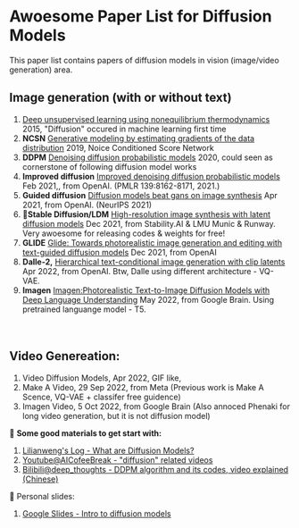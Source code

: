 # Awoesome Paper List for Diffusion Models
This paper list contains papers of diffusion models in vision (image/video generation) area.

## Image generation (with or without text)
1. [Deep unsupervised learning using nonequilibrium thermodynamics](http://proceedings.mlr.press/v37/sohl-dickstein15.html) 2015, "Diffusion" occured in machine learning first time
2. **NCSN** [Generative modeling by estimating gradients of the data distribution](https://proceedings.neurips.cc/paper/2019/hash/3001ef257407d5a371a96dcd947c7d93-Abstract.html) 2019, Noice Conditioned Score Network
3. **DDPM** [Denoising diffusion probabilistic models](https://proceedings.neurips.cc/paper/2020/hash/4c5bcfec8584af0d967f1ab10179ca4b-Abstract.html) 2020, could seen as cornerstone of following diffusion model works
4. **Improved diffusion** [Improved denoising diffusion probabilistic models](https://proceedings.mlr.press/v139/nichol21a.html) Feb 2021,, from OpenAI.  (PMLR 139:8162-8171, 2021.)
5. **Guided diffusion** [Diffusion models beat gans on image synthesis](https://proceedings.neurips.cc/paper/2021/hash/49ad23d1ec9fa4bd8d77d02681df5cfa-Abstract.html) Apr 2021, from OpenAI. (NeurIPS 2021)
7.  🌟**Stable Diffusion/LDM** [High-resolution image synthesis with latent diffusion models](https://openaccess.thecvf.com/content/CVPR2022/html/Rombach_High-Resolution_Image_Synthesis_With_Latent_Diffusion_Models_CVPR_2022_paper.html)  Dec 2021, from Stability.AI & LMU Munic & Runway. Very awoesome for releasing codes & weights for free! 
8. **GLIDE** [Glide: Towards photorealistic image generation and editing with text-guided diffusion models](https://arxiv.org/abs/2112.10741) Dec 2021, from OpenAI
9. **Dalle-2,** [Hierarchical text-conditional image generation with clip latents](https://arxiv.org/abs/2204.06125) Apr 2022, from OpenAI. Btw, Dalle using different architecture -  VQ-VAE. 
10. **Imagen** [Imagen:Photorealistic Text-to-Image Diffusion Models with Deep Language Understanding](https://arxiv.org/abs/2205.11487) May 2022,  from Google Brain. Using pretrained languange model - T5.

　
## Video Genereation: 
1. Video Diffusion Models, Apr 2022, GIF like, 
2. Make A Video, 29 Sep 2022, from Meta (Previous work is Make A Scence, VQ-VAE + classifer free guidence)
3. Imagen Video, 5 Oct 2022, from Google Brain (Also annoced Phenaki for long video generation, but it is not diffusion model)

🦄 **Some good materials to get start with:**
1. [Lilianweng's Log - What are Diffusion Models?](https://lilianweng.github.io/posts/2021-07-11-diffusion-models)
2. [Youtube@AICofeeBreak - "diffusion" related videos](https://www.youtube.com/c/AICoffeeBreak/search?query=diffusion)
3. [Bilibili@deep_thoughts - DDPM algorithm and its codes, video explained (Chinese)](https://www.bilibili.com/video/BV1b541197HX/?spm_id_from=333.337.search-card.all.click&vd_source=12957bc7127f3a408af0ba8928de89b3)


👾 Personal slides:
1. [Google Slides - Intro to diffusion models](https://docs.google.com/presentation/d/e/2PACX-1vSBq6Mio9NvmAk8snqwxlcAUlVABrJYg8L5itf6AxK6k1MoFEYjXY2b-NVLyG2mu8Ae77p-GhhjLRFw/pub?start=false&loop=false&delayms=3000)